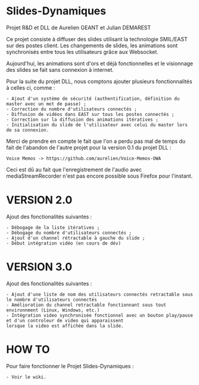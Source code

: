 Slides-Dynamiques 
=================

Projet R&amp;D et DLL de Aurelien GEANT et Julian DEMAREST

Ce projet consiste à diffuser des slides utilisant la technologie SMIL/EAST sur des postes client.
Les changements de slides, les animations sont synchronisés entre tous les utilisateurs grâce aux Websocket.

Aujourd'hui, les animations sont d'ors et déjà fonctionnelles et le visionnage des slides se fait sans connexion à internet.

Pour la suite du projet DLL, nous comptons ajouter plusieurs fonctionnalités à celles ci, comme :

    - Ajout d'un système de sécurité (authentification, définition du master avec un mot de passe) ;
    - Correction du nombre d'utilisateurs connectés ;
    - Diffusion de vidéos dans EAST sur tous les postes connectés ;
    - Correction sur la diffusion des animations itératives ;
    - Initialisation du slide de l'utilisateur avec celui du master lors de sa connexion.
    
Merci de prendre en compte le fait que l'on a perdu pas mal de temps du fait de l'abandon de l'autre projet
pour la version 0.1 du projet DLL :

    Voice Memos -> https://github.com/aurelien/Voice-Memos-OWA

Ceci est dû au fait que l'enregistrement de l'audio avec mediaStreamRecorder n'est pas encore possible
sous Firefox pour l'instant.

VERSION 2.0
===========

Ajout des fonctionalités suivantes :

    - Débogage de la liste itératives ;
    - Débogage du nombre d'utilisateurs connectés ;
    - Ajout d'un channel rétractable à gauche du slide ;
    - Début intégration vidéo (en cours de dév)

VERSION 3.0
===========

Ajout des fonctionalités suivantes :

    - Ajout d'une liste de nom des utilisateurs connectés retractable sous le nombre d'utilisateurs connectés
    - Amélioration du channel retractable fonctionnant sous tout environnment (Linux, Windows, etc.)
    - Intégration video synchronisée fonctionnel avec un bouton play/pause et d'un controleur de video qui apparaissent
    lorsque la video est affichée dans la slide.

HOW TO
======

Pour faire fonctionner le Projet Slides-Dynamiques :

    - Voir le wiki.
